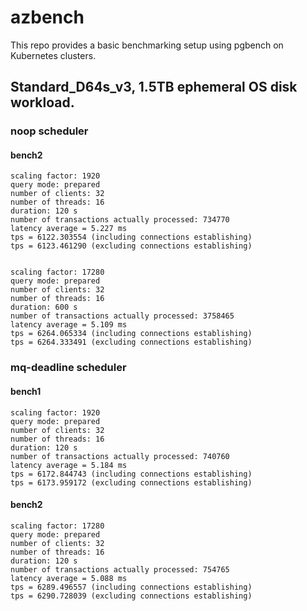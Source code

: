 # azbench

This repo provides a basic benchmarking setup using pgbench on Kubernetes clusters.

## Standard_D64s_v3, 1.5TB ephemeral OS disk workload.

### noop scheduler

#### bench2

```
scaling factor: 1920
query mode: prepared
number of clients: 32
number of threads: 16
duration: 120 s
number of transactions actually processed: 734770
latency average = 5.227 ms
tps = 6122.303554 (including connections establishing)
tps = 6123.461290 (excluding connections establishing)


scaling factor: 17280
query mode: prepared
number of clients: 32
number of threads: 16
duration: 600 s
number of transactions actually processed: 3758465
latency average = 5.109 ms
tps = 6264.065334 (including connections establishing)
tps = 6264.333491 (excluding connections establishing)
```

### mq-deadline scheduler

#### bench1
```
scaling factor: 1920
query mode: prepared
number of clients: 32
number of threads: 16
duration: 120 s
number of transactions actually processed: 740760
latency average = 5.184 ms
tps = 6172.844743 (including connections establishing)
tps = 6173.959172 (excluding connections establishing)
```

#### bench2
```
scaling factor: 17280
query mode: prepared
number of clients: 32
number of threads: 16
duration: 120 s
number of transactions actually processed: 754765
latency average = 5.088 ms
tps = 6289.496557 (including connections establishing)
tps = 6290.728039 (excluding connections establishing)
```
